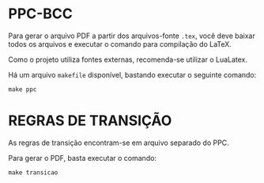 # PPC-BCC

Para gerar o arquivo PDF a partir dos arquivos-fonte `.tex`, você deve baixar todos os arquivos e executar o comando para compilação do LaTeX.

Como o projeto utiliza fontes externas, recomenda-se utilizar o LuaLatex.

Há um arquivo `makefile` disponível, bastando executar o seguinte comando:

```
make ppc
```

# REGRAS DE TRANSIÇÃO

As regras de transição encontram-se em arquivo separado do PPC.

Para gerar o PDF, basta executar o comando:

```
make transicao
```

